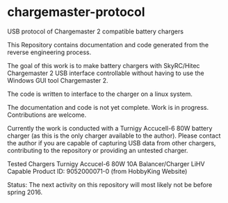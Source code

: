 # chargemaster-protocol
USB protocol of Chargemaster 2 compatible battery chargers

This Repository contains documentation and code generated from the reverse engineering process.

The goal of this work is to make battery chargers with SkyRC/Hitec Chargemaster 2 USB interface controllable without having to use the Windows GUI tool Chargemaster 2. 

The code is written to interface to the charger on a linux system.

The documentation and code is not yet complete. Work is in progress. Contributions are welcome.

Currently the work is conducted with a Turnigy Accucell-6 80W battery charger (as this is the only charger available to the author). Please contact the author if you are capable of capturing USB data from other chargers, contributing to the repository or providing an untested charger.

Tested Chargers
Turnigy Accucel-6 80W 10A Balancer/Charger LiHV Capable
	Product ID: 9052000071-0 (from HobbyKing Website)

Status: The next activity on this repository will most likely not be before spring 2016.